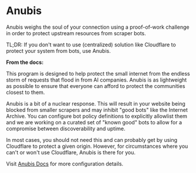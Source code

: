 # Anubis

Anubis weighs the soul of your connection using a proof-of-work challenge in order to protect upstream resources from scraper bots.

TL;DR: If you don't want to use (centralized) solution like Cloudflare to protect your system from bots, use Anubis.

**From the docs:**

This program is designed to help protect the small internet from the endless storm of requests that flood in from AI companies. Anubis is as lightweight as possible to ensure that everyone can afford to protect the communities closest to them.

Anubis is a bit of a nuclear response. This will result in your website being blocked from smaller scrapers and may inhibit "good bots" like the Internet Archive. You can configure bot policy definitions to explicitly allowlist them and we are working on a curated set of "known good" bots to allow for a compromise between discoverability and uptime.

In most cases, you should not need this and can probably get by using Cloudflare to protect a given origin. However, for circumstances where you can't or won't use Cloudflare, Anubis is there for you.

Visit [Anubis Docs](https://anubis.techaro.lol/docs/) for more configuration details.